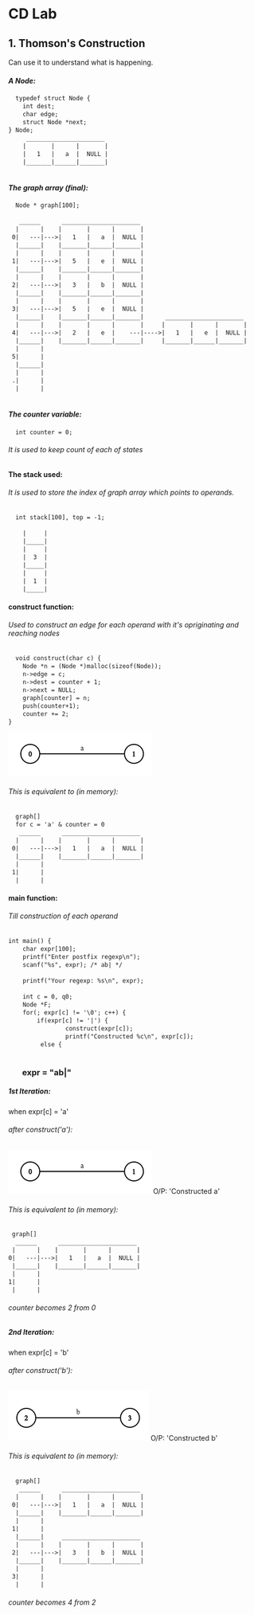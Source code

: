 # CD Lab

## 1. Thomson's Construction 

Can use it to understand what is happening.

#### *A Node:*

```
  typedef struct Node {
    int dest;
    char edge;
    struct Node *next;
} Node;
     ______________________
    |       |      |       |
    |   1   |   a  |  NULL | 
    |_______|______|_______|   
    
```

####  *The graph array (final):*
```
  Node * graph[100]; 
  
   ______      ______________________
  |      |    |       |      |       |
 0|   ---|--->|   1   |   a  |  NULL | 
  |______|    |_______|______|_______|
  |      |    |       |      |       |
 1|   ---|--->|   5   |   e  |  NULL | 
  |______|    |_______|______|_______|
  |      |    |       |      |       |
 2|   ---|--->|   3   |   b  |  NULL | 
  |______|    |_______|______|_______|
  |      |    |       |      |       |
 3|   ---|--->|   5   |   e  |  NULL | 
  |______|    |_______|______|_______|      ______________________
  |      |    |       |      |       |     |       |      |       |
 4|   ---|--->|   2   |   e  |    ---|---->|   1   |   e  |  NULL | 
  |______|    |_______|______|_______|     |_______|______|_______|
  |      |
 5|      |
  |______|
  |      |
 .|      | 
  |      |
  
```

#### *The counter variable:*
```
  int counter = 0;
```
###### It is used to keep count of each of states


#### The stack used:
###### It is used to store the index of graph array which points to operands.
  
```
  int stack[100], top = -1;
  
    |     |
    |_____|     
    |     |
    |  3  |
    |_____|     
    |     |
    |  1  |
    |_____|
```


#### construct function:
###### Used to construct an edge for each operand with it's opriginating and reaching nodes

```
  void construct(char c) {
    Node *n = (Node *)malloc(sizeof(Node));
    n->edge = c;
    n->dest = counter + 1;
    n->next = NULL;
    graph[counter] = n;
    push(counter+1);
    counter += 2;
}
```
![after construct('a')](a.png)
###### This is equivalent to (in memory):
```
  graph[]
  for c = 'a' & counter = 0
   ______      ______________________
  |      |    |       |      |       |
 0|   ---|--->|   1   |   a  |  NULL | 
  |______|    |_______|______|_______|
  |      |
 1|      | 
  |      |
```

#### main function:
###### Till construction of each operand

```
int main() {
    char expr[100];
    printf("Enter postfix regexp\n");
    scanf("%s", expr); /* ab| */

    printf("Your regexp: %s\n", expr);

    int c = 0, q0;
    Node *F;
    for(; expr[c] != '\0'; c++) {
        if(expr[c] != '|') {
                construct(expr[c]);
                printf("Constructed %c\n", expr[c]);
         else {
          
 ```
 ### <ul>expr = "ab|"</ul>
 
   ##### 1st Iteration:
   when expr[c] = 'a'
   ###### after construct('a'):
   ![after construct('a')](a.png)
   O/P: 'Constructed a' 

   ###### This is equivalent to (in memory):
   ```
    graph[]
     ______      ______________________
    |      |    |       |      |       |
   0|   ---|--->|   1   |   a  |  NULL | 
    |______|    |_______|______|_______|
    |      |
   1|      | 
    |      |
  ```
   ###### counter becomes 2 from 0

   ##### 2nd Iteration:
   when expr[c] = 'b'
   ###### after construct('b'):
   ![after construct('a')](b.png)
   O/P: 'Constructed b'

   ###### This is equivalent to (in memory):

   ```
     graph[]
      ______      ______________________
     |      |    |       |      |       |
    0|   ---|--->|   1   |   a  |  NULL | 
     |______|    |_______|______|_______|
     |      |
    1|      |
     |______|     ______________________
     |      |    |       |      |       |
    2|   ---|--->|   3   |   b  |  NULL | 
     |______|    |_______|______|_______|
     |      |
    3|      |
     |      |
   ```
   ###### counter becomes 4 from 2
 
 
